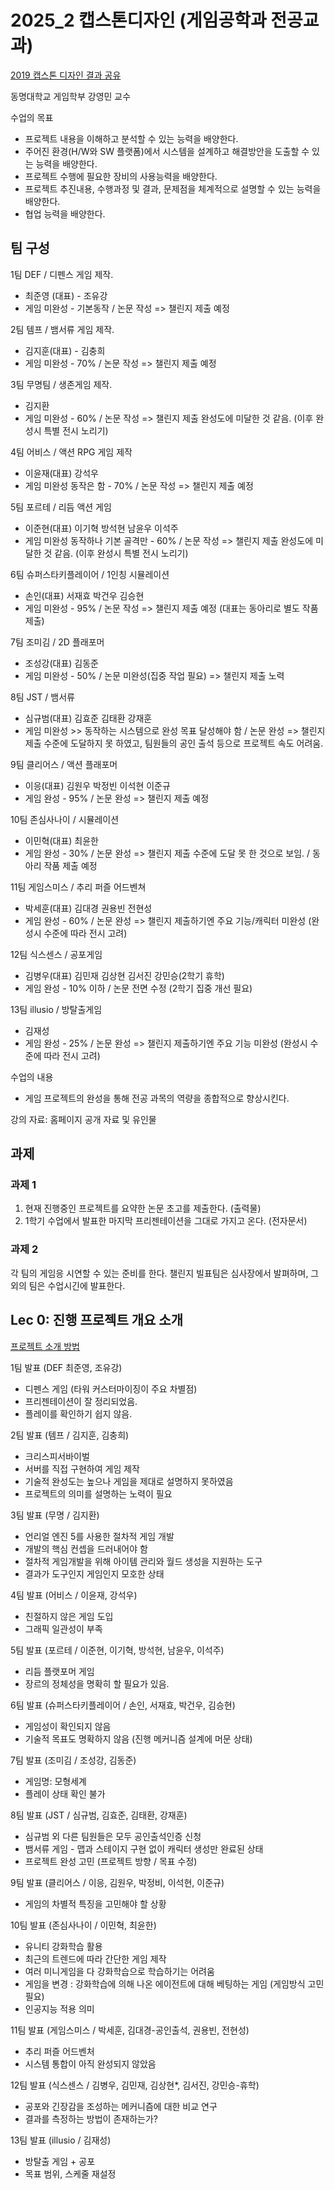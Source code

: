 # 2025_2 캡스톤디자인 (게임공학과 전공교과)

[2019 캡스톤 디자인 결과 공유]()

동명대학교 게임학부 강영민 교수

수업의 목표
* 프로젝트 내용을 이해하고 분석할 수 있는 능력을 배양한다.
* 주어진 환경(H/W와 SW 플랫폼)에서 시스템을 설계하고 해결방안을 도출할 수 있는 능력을 배양한다.
* 프로젝트 수행에 필요한 장비의 사용능력을 배양한다.
* 프로젝트 추진내용, 수행과정 및 결과, 문제점을 체계적으로 설명할 수 있는 능력을 배양한다.
* 협업 능력을 배양한다.

## 팀 구성

1팀 DEF / 디펜스 게임 제작.
- 최준영 (대표) - 조유강 
- 게임 미완성 - 기본동작 / 논문 작성 => 챌린지 제출 예정

2팀 템프 / 뱀서류 게임 제작.
* 김지훈(대표) - 김충희
* 게임 미완성 - 70% / 논문 작성 => 챌린지 제출 예정

3팀 무명팀 / 생존게임 제작.
* 김지환 
* 게임 미완성 - 60% / 논문 작성 => 챌린지 제출 완성도에 미달한 것 같음. (이후 완성시 특별 전시 노리기)

4팀 어비스 / 액션 RPG 게임 제작
* 이윤재(대표) 강석우
* 게임 미완성 동작은 함 - 70% / 논문 작성 => 챌린지 제출 예정

5팀 포르테 / 리듬 액션 게임
* 이준현(대표) 이기혁 방석현 남윤우 이석주
* 게임 미완성 동작하나 기본 골격만 - 60% / 논문 작성 => 챌린지 제출 완성도에 미달한 것 같음. (이후 완성시 특별 전시 노리기)

6팀 슈퍼스타키플레이어 / 1인칭 시뮬레이션 
* 손인(대표) 서재효 박건우 김승현
* 게임 미완성 - 95% / 논문 작성 => 챌린지 제출 예정  (대표는 동아리로 별도 작품 제출)

7팀 조미김 / 2D 플래포머
* 조성강(대표) 김동준
* 게임 미완성 - 50% / 논문 미완성(집중 작업 필요) => 챌린지 제출 노력

8팀 JST / 뱀서류
* 심규범(대표) 김효준 김태환 강재훈
* 게임 미완성 >> 동작하는 시스템으로 완성 목표 달성해야 함 / 논문 완성 => 챌린지 제출 수준에 도달하지 못 하였고, 팀원들의 공인 출석 등으로 프로젝트 속도 어려움.

9팀 클리어스 / 액션 플래포머
* 이응(대표) 김원우 박정빈 이석현 이준규
* 게임 완성 - 95% / 논문 완성 => 챌린지 제출 예정

10팀 존심사나이 / 시뮬레이션
* 이민혁(대표) 최윤한
* 게임 완성 - 30% / 논문 완성 => 챌린지 제출 수준에 도달 못 한 것으로 보임. / 동아리 작품 제출 예정

11팀 게임스미스 / 추리 퍼즐 어드벤쳐
* 박세훈(대표) 김대경 권용빈 전현성
* 게임 완성 - 60% / 논문 완성 => 챌린지 제출하기엔 주요 기능/캐릭터 미완성 (완성시 수준에 따라 전시 고려)

12팀 식스센스 / 공포게임
* 김병우(대표) 김민재 김상현 김서진 강민승(2학기 휴학)
* 게임 완성 - 10% 이하 / 논문 전면 수정 (2학기 집중 개선 필요) 

13팀 illusio / 방탈출게임
* 김재성
* 게임 완성 - 25% / 논문 완성 => 챌린지 제출하기엔 주요 기능 미완성 (완성시 수준에 따라 전시 고려)


수업의 내용
* 게임 프로젝트의 완성을 통해 전공 과목의 역량을 종합적으로 향상시킨다.
  
강의 자료: 홈페이지 공개 자료 및 유인물

## 과제

### 과제 1

1. 현재 진행중인 프로젝트를 요약한 논문 초고를 제출한다. (출력물)
2. 1학기 수업에서 발표한 마지막 프리젠테이션을 그대로 가지고 온다. (전자문서)

### 과제 2

각 팀의 게임응 시연할 수 있는 준비를 한다. 챌린지 빌표팀은 심사장에서 발펴하며, 그 외의 팀은 수업시긴에 발표한다. 

## Lec 0: 진행 프로젝트 개요 소개

[프로젝트 소개 방법]()

1팀 발표 (DEF 최준영, 조유강)
- 디펜스 게임 (타워 커스터마이징이 주요 차별점)
- 프리젠테이션이 잘 정리되었음.
- 플레이를 확인하기 쉽지 않음.

2팀 발표 (템프 / 김지훈, 김충희)
- 크리스피서바이벌
- 서버를 직접 구현하여 게임 제작
- 기술적 완성도는 높으나 게임을 제대로 설명하지 못하였음
- 프로젝트의 의미를 설명하는 노력이 필요

3팀 발표 (무명 / 김지환)
- 언리얼 엔진 5를 사용한 절차적 게임 개발
- 개발의 핵심 컨셉을 드러내어야 함
- 절차적 게임개발을 위해 아이템 관리와 월드 생성을 지원하는 도구
- 결과가 도구인지 게임인지 모호한 상태

4팀 발표 (어비스 / 이윤재, 강석우)
- 친절하지 않은 게임 도입
- 그래픽 일관성이 부족

5팀 발표 (포르테 / 이준현, 이기혁, 방석현, 남윤우, 이석주)
- 리듬 플랫포머 게임
- 장르의 정체성을 명확히 할 필요가 있음. 

6팀 발표  (슈퍼스타키플레이어 / 손인, 서재효, 박건우, 김승현)
- 게임성이 확인되지 않음
- 기술적 목표도 명확하지 않음 (진행 메커니즘 설계에 머문 상태)

7팀 발표 (조미김 / 조성강, 김동준)
- 게임명: 모형세계
- 플레이 상태 확인 불가

8팀 발표 (JST / 심규범, 김효준, 김태환, 강재훈)
- 심규범 외 다른 팀원들은 모두 공인출석인증 신청
- 뱀서류 게임 - 맵과 스테이지 구현 없이 캐릭터 생성만 완료된 상태
- 프로젝트 완성 고민 (프로젝트 방향 / 목표 수정)

9팀 발표 (클리어스 / 이응, 김원우, 박정비, 이석현, 이준규)
- 게임의 차별적 특징을 고민해야 할 상황

10팀 발표 (존심사나이 / 이민혁, 최윤한)
- 유니티 강화학습 활용
- 최근의 트렌드에 따라 간단한 게임 제작
- 여러 미니게임을 다 강화학습으로 학습하기는 어려움
- 게임을 변경 : 강화학습에 의해 나온 에이전트에 대해 베팅하는 게임 (게임방식 고민 필요)
- 인공지능 적용 의미


11팀 발표 (게임스미스 / 박세훈, 김대경-공인출석, 권용빈, 전현성)
- 추리 퍼즐 어드벤처
- 시스템 통합이 아직 완성되지 않았음

12팀 발표 (식스센스 / 김병우, 김민재, 김상현*, 김서진, 강민승-휴학)
- 공포와 긴장감을 조성하는 메커니즘에 대한 비교 연구
- 결과를 측정하는 방법이 존재하는가?

13팀 발표 (illusio / 김재성)
- 방탈출 게임 + 공포
- 목표 범위, 스케줄 재설정



